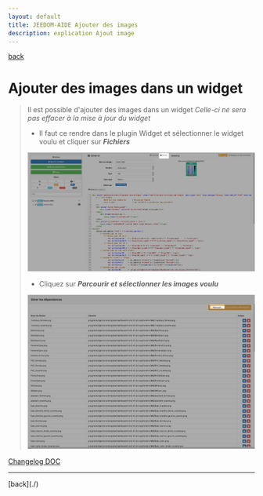 ```yaml
---
layout: default
title: JEEDOM-AIDE Ajouter des images
description: explication Ajout image
---
```

[back](./)
# Ajouter des images dans un widget
<blockquote>
    Il est possible d'ajouter des images dans un widget <i>Celle-ci ne sera pas effacer à la mise à jour du widget</i>
    <ul>
        <li>Il faut ce rendre dans le plugin Widget et sélectionner le widget voulu et cliquer sur <i><b>Fichiers</b></i></li>
    </ul>
    <p><img src="../img/AIDE_ADD_IMG_1.png" alt="IMG 1" /></p>
    <ul>
        <li>Cliquez sur <i><b>Parcourir et sélectionner les images voulu</b></i></li>
    </ul>
    <p><img src="../img/AIDE_ADD_IMG_2.png" alt="IMG 2" /></p>   
</blockquote>

<dl>
    <a href="https://github.com/JEALG/JEEDOM-Widget_JAG-doc/commits/master">Changelog DOC</a>
</dl>
<hr />
[back](./)
